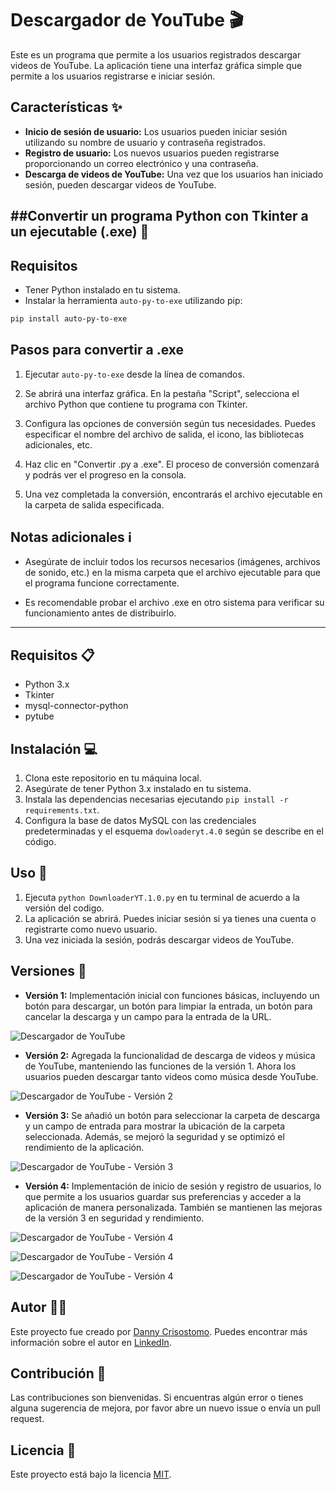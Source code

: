 # Descargador de YouTube 🎬

Este es un programa que permite a los usuarios registrados descargar videos de YouTube. La aplicación tiene una interfaz gráfica simple que permite a los usuarios registrarse e iniciar sesión.

## Características ✨

- **Inicio de sesión de usuario:** Los usuarios pueden iniciar sesión utilizando su nombre de usuario y contraseña registrados.
- **Registro de usuario:** Los nuevos usuarios pueden registrarse proporcionando un correo electrónico y una contraseña.
- **Descarga de videos de YouTube:** Una vez que los usuarios han iniciado sesión, pueden descargar videos de YouTube.

##Convertir un programa Python con Tkinter a un ejecutable (.exe) 🚀
---
## Requisitos

- Tener Python instalado en tu sistema.
- Instalar la herramienta `auto-py-to-exe` utilizando pip:

```bash
pip install auto-py-to-exe
```

## Pasos para convertir a .exe

1. Ejecutar `auto-py-to-exe` desde la línea de comandos.

2. Se abrirá una interfaz gráfica. En la pestaña "Script", selecciona el archivo Python que contiene tu programa con Tkinter.

3. Configura las opciones de conversión según tus necesidades. Puedes especificar el nombre del archivo de salida, el icono, las bibliotecas adicionales, etc.

4. Haz clic en "Convertir .py a .exe". El proceso de conversión comenzará y podrás ver el progreso en la consola.

5. Una vez completada la conversión, encontrarás el archivo ejecutable en la carpeta de salida especificada.

## Notas adicionales ℹ️

- Asegúrate de incluir todos los recursos necesarios (imágenes, archivos de sonido, etc.) en la misma carpeta que el archivo ejecutable para que el programa funcione correctamente.

- Es recomendable probar el archivo .exe en otro sistema para verificar su funcionamiento antes de distribuirlo.

---

## Requisitos 📋

- Python 3.x
- Tkinter
- mysql-connector-python
- pytube

## Instalación 💻

1. Clona este repositorio en tu máquina local.
2. Asegúrate de tener Python 3.x instalado en tu sistema.
3. Instala las dependencias necesarias ejecutando `pip install -r requirements.txt`.
4. Configura la base de datos MySQL con las credenciales predeterminadas y el esquema `dowloaderyt.4.0` según se describe en el código.

## Uso 🚀

1. Ejecuta `python DownloaderYT.1.0.py` en tu terminal de acuerdo a la versión del codigo.
2. La aplicación se abrirá. Puedes iniciar sesión si ya tienes una cuenta o registrarte como nuevo usuario.
3. Una vez iniciada la sesión, podrás descargar videos de YouTube.

## Versiones 🔄

- **Versión 1:** Implementación inicial con funciones básicas, incluyendo un botón para descargar, un botón para limpiar la entrada, un botón para cancelar la descarga y un campo para la entrada de la URL.
  
![Descargador de YouTube](https://github.com/DannyCrisostomo/Descargador-de-YouTube/blob/26a3e4372d05ef7b310ed21f2cc9c463734d8e9b/Version%201/Imagen/DownloaderYT.1.0.png)

- **Versión 2:** Agregada la funcionalidad de descarga de videos y música de YouTube, manteniendo las funciones de la versión 1. Ahora los usuarios pueden descargar tanto videos como música desde YouTube.

![Descargador de YouTube - Versión 2](https://github.com/DannyCrisostomo/Descargador-de-YouTube/blob/f157fce43d10059a23c5339ce82b482386c56c2b/Version%202/Imagen/DownloaderYT.2.0.png)

- **Versión 3:** Se añadió un botón para seleccionar la carpeta de descarga y un campo de entrada para mostrar la ubicación de la carpeta seleccionada. Además, se mejoró la seguridad y se optimizó el rendimiento de la aplicación.

![Descargador de YouTube - Versión 3](https://github.com/DannyCrisostomo/Descargador-de-YouTube/blob/f157fce43d10059a23c5339ce82b482386c56c2b/Version%203/Imagen/DownloaderYT.3.0.png)

- **Versión 4:** Implementación de inicio de sesión y registro de usuarios, lo que permite a los usuarios guardar sus preferencias y acceder a la aplicación de manera personalizada. También se mantienen las mejoras de la versión 3 en seguridad y rendimiento.

![Descargador de YouTube - Versión 4](https://github.com/DannyCrisostomo/Descargador-de-YouTube/blob/f157fce43d10059a23c5339ce82b482386c56c2b/Version%204/Imagen/DownloaderYT.4.0.png)

![Descargador de YouTube - Versión 4](https://github.com/DannyCrisostomo/Descargador-de-YouTube/blob/f157fce43d10059a23c5339ce82b482386c56c2b/Version%204/Imagen/DownloaderYT.4.1.png)

![Descargador de YouTube - Versión 4](https://github.com/DannyCrisostomo/Descargador-de-YouTube/blob/f157fce43d10059a23c5339ce82b482386c56c2b/Version%204/Imagen/DownloaderYT.4.2.png)

## Autor 👨‍💻

Este proyecto fue creado por [Danny Crisostomo](https://github.com/DannyCrisostomo). Puedes encontrar más información sobre el autor en [LinkedIn](https://www.linkedin.com/in/danny-crisostomo/).

## Contribución 🤝

Las contribuciones son bienvenidas. Si encuentras algún error o tienes alguna sugerencia de mejora, por favor abre un nuevo issue o envía un pull request.

## Licencia 📄

Este proyecto está bajo la licencia [MIT](https://opensource.org/licenses/MIT).
